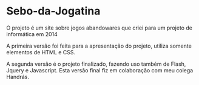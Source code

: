 # Sebo-da-Jogatina
O projeto é um site sobre jogos abandowares que criei para um projeto de informática em 2014

A primeira versão foi feita para a apresentação do projeto, utiliza somente elementos de HTML e CSS.

A segunda versão é o projeto finalizado, fazendo uso também de Flash, Jquery e Javascript. Esta versão final fiz em colaboração com meu colega Handrás.
